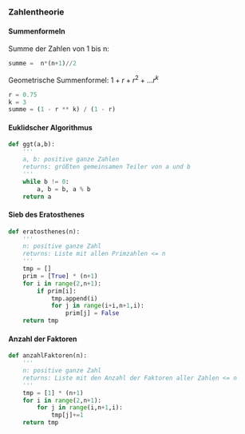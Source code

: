### Zahlentheorie

#### Summenformeln

Summe der Zahlen von 1 bis n:

```Python
summe =  n*(n+1)//2
```

Geometrische Summenformel:
$1 + r + r^2 + ... r^k$

```Python
r = 0.75
k = 3
summe = (1 - r ** k) / (1 - r)
```


#### Euklidscher Algorithmus


```Python
def ggt(a,b):
    '''
    a, b: positive ganze Zahlen
    returns: größten gemeinsamen Teiler von a und b
    '''
    while b != 0:
        a, b = b, a % b
    return a
```

#### Sieb des Eratosthenes 

```Python
def eratosthenes(n):
    '''
    n: positive ganze Zahl
    returns: Liste mit allen Primzahlen <= n
    '''
    tmp = []
    prim = [True] * (n+1)
    for i in range(2,n+1):
        if prim[i]:
            tmp.append(i)
            for j in range(i+i,n+1,i):
                prim[j] = False
    return tmp
```

#### Anzahl der Faktoren

```Python
def anzahlFaktoren(n):
    '''
    n: positive ganze Zahl
    returns: Liste mit den Anzahl der Faktoren aller Zahlen <= n 
    '''
    tmp = [1] * (n+1)
    for i in range(2,n+1):
        for j in range(i,n+1,i):
            tmp[j]+=1
    return tmp
```
